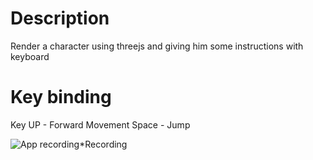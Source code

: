 # Description

Render a character using threejs and giving him some instructions with keyboard 

# Key binding
Key UP - Forward Movement
Space - Jump

![App recording](/doc/recording.gif')*Recording

